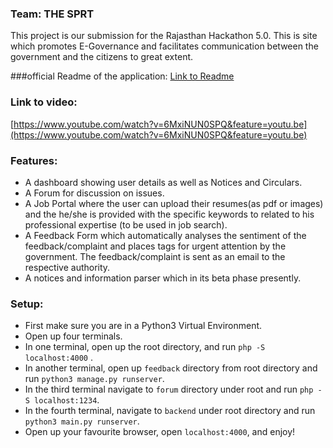 ### Team: THE SPRT

This project is our submission for the Rajasthan Hackathon 5.0. This is site which promotes E-Governance and facilitates communication between the government and the citizens to great extent.

###official Readme of the application:
[Link to Readme](https://docs.google.com/document/d/1EJjxj6GXzFK6c9kYIbQ_PEDlo9zAbVTU8ka9mP9hMxY/edit?usp=sharing)

### Link to video:
[https://www.youtube.com/watch?v=6MxiNUN0SPQ&feature=youtu.be](https://www.youtube.com/watch?v=6MxiNUN0SPQ&feature=youtu.be)

### Features: 
* A dashboard showing user details as well as Notices and Circulars.
* A Forum for discussion on issues.
* A Job Portal where the user can upload their resumes(as pdf or images) and the he/she is provided with the specific keywords to related to his professional expertise (to be used in job search).
* A Feedback Form which automatically analyses the sentiment of the feedback/complaint and places tags for urgent attention by the government. The feedback/complaint is sent as an email to the respective authority.
* A notices and information parser which in its beta phase presently.

### Setup:
* First make sure you are in a Python3 Virtual Environment.
* Open up four terminals.
* In one terminal, open up the root directory, and run `php -S localhost:4000` .
* In another terminal, open up `feedback` directory from root directory and run `python3 manage.py runserver`.
* In the third terminal navigate to `forum` directory under root and run `php -S localhost:1234`.
* In the fourth terminal, navigate to `backend` under root directory and run `python3 main.py runserver`.
* Open up your favourite browser, open `localhost:4000`, and enjoy! 
